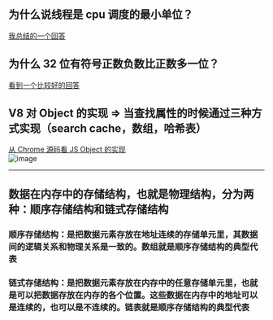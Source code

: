 ## 为什么说线程是 cpu 调度的最小单位？

[我总结的一个回答](https://www.zhihu.com/question/25532384/answer/1248852895)

## 为什么 32 位有符号正数负数比正数多一位？

[看到一个比较好的回答](https://www.pythonf.cn/read/97817)

## V8 对 Object 的实现 => 当查找属性的时候通过三种方式实现（search cache，数组，哈希表）

[从 Chrome 源码看 JS Object 的实现](https://zhuanlan.zhihu.com/p/26169639)  
![image](https://github.com/blesstosam/js-leetcode/resource/js-object.png)

---

## 数据在内存中的存储结构，也就是物理结构，分为两种：顺序存储结构和链式存储结构

### 顺序存储结构：是把数据元素存放在地址连续的存储单元里，其数据间的逻辑关系和物理关系是一致的。数组就是顺序存储结构的典型代表

### 链式存储结构：是把数据元素存放在内存中的任意存储单元里，也就是可以把数据存放在内存的各个位置。这些数据在内存中的地址可以是连续的，也可以是不连续的。链表就是顺序存储结构的典型代表

